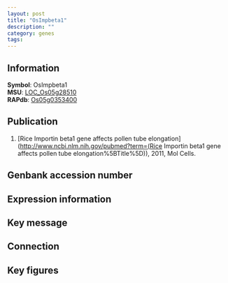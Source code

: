 ```yaml
---
layout: post
title: "OsImpbeta1"
description: ""
category: genes
tags: 
---
```


## Information
__Symbol__: OsImpbeta1  
__MSU__: [LOC_Os05g28510](http://rice.plantbiology.msu.edu/cgi-bin/ORF_infopage.cgi?orf=LOC_Os05g28510)  
__RAPdb__: [Os05g0353400](http://rapdb.dna.affrc.go.jp/viewer/gbrowse_details/irgsp1?name=Os05g0353400)  

## Publication
1. [Rice Importin beta1 gene affects pollen tube elongation](http://www.ncbi.nlm.nih.gov/pubmed?term=(Rice Importin beta1 gene affects pollen tube elongation%5BTitle%5D)), 2011, Mol Cells.

## Genbank accession number

## Expression information

## Key message

## Connection

## Key figures


